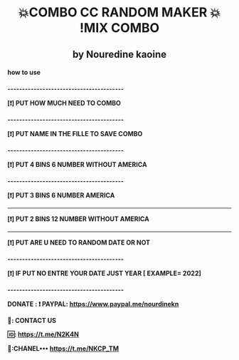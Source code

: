 
<h1 align="center"> 💥COMBO CC RANDOM MAKER 💥 !MIX COMBO </h1>
<h2 align="center"> by Nouredine kaoine</h2>



<h4 >
how to use
<h4>

-------------‐--------‐-----------------

[❗️] PUT HOW MUCH NEED TO COMBO

-------------‐--------‐-----------------

[❗️] PUT NAME IN THE FILLE TO SAVE COMBO

-------------‐--------‐-----------------

[❗️] PUT  4 BINS 6 NUMBER  WITHOUT  AMERICA 

-------------‐--------‐-----------------

[❗️] PUT  3 BINS 6 NUMBER   AMERICA

------------------------------------------

[❗️] PUT  2 BINS 12 NUMBER  WITHOUT  AMERICA

----------------------------

[❗️] PUT  ARE U NEED TO RANDOM DATE  OR NOT

-------------‐--------‐-----------------

[❗️] IF PUT NO  ENTRE YOUR DATE
JUST  YEAR [ EXAMPLE= 2022]

-------------‐--------‐-----------------


DONATE :
❗️ PAYPAL:
https://www.paypal.me/nourdinekn

📩: CONTACT US

🆔️: https://t.me/N2K4N

🔖:CHANEL••• https://t.me/NKCP_TM 



